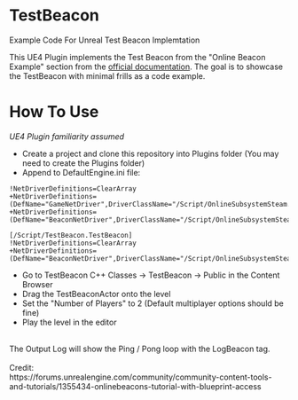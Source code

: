 # TestBeacon
Example Code For Unreal Test Beacon Implemtation

This UE4 Plugin implements the Test Beacon from the "Online Beacon Example" section from the [official documentation](https://docs.unrealengine.com/en-US/Gameplay/Networking/OnlineBeacons/index.html).
The goal is to showcase the TestBeacon with minimal frills as a code example.

# How To Use
<i>UE4 Plugin familiarity assumed</i><br>
* Create a project and clone this repository into Plugins folder (You may need to create the Plugins folder)
* Append to DefaultEngine.ini file:<br>
```[/Script/Engine.Engine]
!NetDriverDefinitions=ClearArray
+NetDriverDefinitions=(DefName="GameNetDriver",DriverClassName="/Script/OnlineSubsystemSteam.SteamNetDriver",DriverClassNameFallback="/Script/OnlineSubsystemUtils.IpNetDriver")
+NetDriverDefinitions=(DefName="BeaconNetDriver",DriverClassName="/Script/OnlineSubsystemSteam.SteamNetDriver",DriverClassNameFallback="/Script/OnlineSubsystemUtils.IpNetDriver")

[/Script/TestBeacon.TestBeacon]
!NetDriverDefinitions=ClearArray
+NetDriverDefinitions=(DefName="BeaconNetDriver",DriverClassName="/Script/OnlineSubsystemSteam.SteamNetDriver",DriverClassNameFallback="/Script/OnlineSubsystemUtils.IpNetDriver")
```
* Go to TestBeacon C++ Classes -> TestBeacon -> Public in the Content Browser
* Drag the TestBeaconActor onto the level
* Set the "Number of Players" to 2 (Default multiplayer options should be fine)
* Play the level in the editor
<br>
The Output Log will show the Ping / Pong loop with the LogBeacon tag.<br><br>
Credit:<br>
https://forums.unrealengine.com/community/community-content-tools-and-tutorials/1355434-onlinebeacons-tutorial-with-blueprint-access
